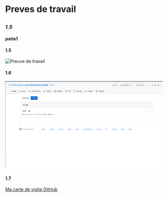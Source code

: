 # Preves de travail

## 
### *1.5*

#### patie1

#### 1.5
![](https://i.imgur.com/sJNcxQk.png "Preuve de travail")

#### 1.6
<img src="pt-1.6.png" alt="preuve de travail partie 1.6">

#### 1.7

[Ma carte de visite GitHub](https://www.linkedin.com/in/oudotpierre)







